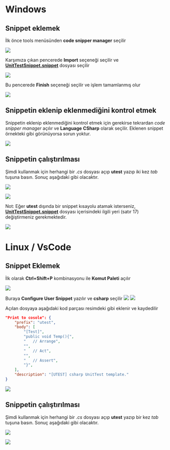# Windows
## Snippet eklemek
İlk önce tools menüsünden __code snipper manager__ seçilir

![](snippetOluşturma/01.jpg)

Karşımıza çıkan pencerede __Import__ seçeneği seçilir ve [__UnitTestSnippet.snippet__](snippetOluşturma/UnitTestSnippet.snippet) dosyası seçilir

![](snippetOluşturma/02.jpg)

Bu pencerede __Finish__ seçeneği seçilir ve işlem tamamlanmış olur

![](snippetOluşturma/03.jpg)

## Snippetin eklenip eklenmediğini kontrol etmek
Snippetin eklenip eklenmediğini kontrol etmek için gerekirse tekrardan _code snipper manager_ açılır ve __Language__ __CSharp__ olarak seçilir. Eklenen snippet örnekteki gibi görünüyorsa sorun yoktur.

![](snippetOluşturma/04.jpg)

## Snippetin çalıştırılması
Şimdi kullanmak için herhangi bir _.cs_ dosyası açıp __utest__ yazıp iki kez _tab_ tuşuna basın. Sonuç aşağıdaki gibi olacaktır.

![](snippetOluşturma/05.jpg)

![](snippetOluşturma/06.jpg)

Not: Eğer __utest__ dışında bir snippet kısayolu atamak isterseniz, [__UnitTestSnippet.snippet__](snippetOluşturma/UnitTestSnippet.snippet) dosyası içerisindeki ilgili yeri (satır 17) değiştirmeniz gerekmektedir.

![](snippetOluşturma/07.jpg)

# Linux / VsCode

## Snippet Eklemek

İlk olarak __Ctrl+Shift+P__ kombinasyonu ile __Komut Paleti__ açılır

![](snippetOluşturma/l01.jpg)

Buraya __Configure User Snippet__ yazılır ve __csharp__ seçilir
![](snippetOluşturma/l02.jpg)
![](snippetOluşturma/l03.jpg)

Açılan dosyaya aşağıdaki kod parçası resimdeki gibi eklenir ve kaydedilir

```json
"Print to cosole": {
    "prefix": "utest",
    "body": [
        "[Test]",
        "public void Temp(){",
        "	// Arrange",
        "",
        "	// Act",
        "",
        "	// Assert",
        "}",
    ],
    "description": "[UTEST] csharp UnitTest template."
}
```
![](snippetOluşturma/l04.jpg)

## Snippetin çalıştırılması
Şimdi kullanmak için herhangi bir _.cs_ dosyası açıp __utest__ yazıp bir kez _tab_ tuşuna basın. Sonuç aşağıdaki gibi olacaktır.

![](snippetOluşturma/l05.jpg)

![](snippetOluşturma/l06.jpg)
